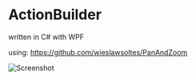 # ActionBuilder

written in C# with WPF

using:
https://github.com/wieslawsoltes/PanAndZoom

![Screenshot](https://preview.ibb.co/j5EjEd/image.png)
